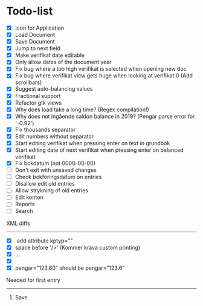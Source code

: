 Todo-list
=========

- [x] Icon for Application
- [x] Load Document
- [x] Save Document
- [x] Jump to next field
- [x] Make verifikat date editable
- [x] Only allow dates of the document year
- [x] Fix bug where a too high verifikat is selected when opening new doc
- [x] Fix bug where verifikat view gets huge when looking at verifikat 0 (Add scrollbars)
- [x] Suggest auto-balancing values
- [x] Fractional support
- [x] Refactor gtk views
- [x] Why does load take a long time? (Regex compilation!)
- [x] Why does not ingående saldon balance in 2019? (Pengar parse error for '-0.92')
- [x] Fix thousands separator
- [x] Edit numbers without separator
- [x] Start editing verifikat when pressing enter on text in grundbok
- [x] Start editing date of next verifikat when pressing enter on balanced verifikat
- [x] Fix bokdatum (not 0000-00-00)
- [ ] Don't exit with unsaved changes
- [ ] Check bokföringsdatum on entries
- [ ] Disallow edit old entries
- [ ] Allow strykning of old entries
- [ ] Edit konton
- [ ] Reports
- [ ] Search

XML diffs
*********
 - [x] <kontoplan> add attribute kptyp=""
 - [x] space before '/>' (Kommer kräva custom printing)
 - [x] <kontogrupper><kontogrupp namn="asdf" konton="1234,2345,3456">...
 - [x] <objektlista></objektlista>
 - [x] pengar="123.60" should be pengar="123.6"

Needed for first entry
**********************
1. Save
